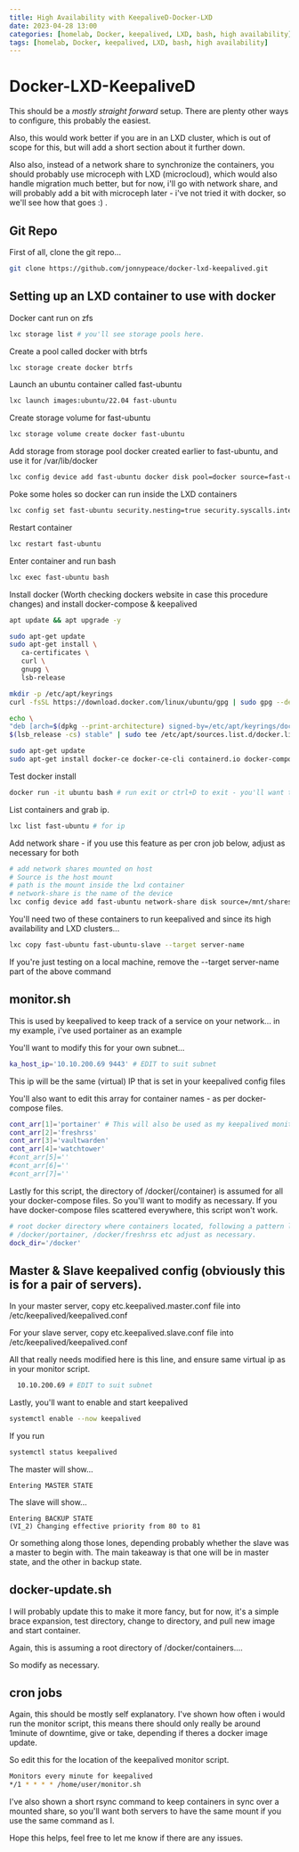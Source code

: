 ```yaml
---
title: High Availability with KeepaliveD-Docker-LXD
date: 2023-04-28 13:00
categories: [homelab, Docker, keepalived, LXD, bash, high availability]
tags: [homelab, Docker, keepalived, LXD, bash, high availability]
---
```


# Docker-LXD-KeepaliveD

This should be a _mostly straight forward_ setup. There are plenty other ways to configure, this probably the easiest.

Also, this would work better if you are in an LXD cluster, which is out of scope for this, but will add a short section about it further down.

Also also, instead of a network share to synchronize the containers, you should probably use microceph with LXD (microcloud), which would also handle migration much better, but for now, i'll go with network share, and will probably add a bit with microceph later - i've not tried it with docker, so we'll see how that goes :) .

## Git Repo

First of all, clone the git repo...

```bash
git clone https://github.com/jonnypeace/docker-lxd-keepalived.git
```

## Setting up an LXD container to use with docker

Docker cant run on zfs
```bash
lxc storage list # you'll see storage pools here.
```

Create a pool called docker with btrfs
```bash
lxc storage create docker btrfs
```

Launch an ubuntu container called fast-ubuntu
```bash
lxc launch images:ubuntu/22.04 fast-ubuntu
```

Create storage volume for fast-ubuntu
```bash
lxc storage volume create docker fast-ubuntu
```

Add storage from storage pool docker created earlier to fast-ubuntu, and use it for /var/lib/docker
```bash
lxc config device add fast-ubuntu docker disk pool=docker source=fast-ubuntu path=/var/lib/docker
```

Poke some holes so docker can run inside the LXD containers
```bash
lxc config set fast-ubuntu security.nesting=true security.syscalls.intercept.mknod=true security.syscalls.intercept.setxattr=true
```

Restart container
```bash
lxc restart fast-ubuntu
```

Enter container and run bash
```bash
lxc exec fast-ubuntu bash
```

Install docker (Worth checking dockers website in case this procedure changes) and install docker-compose & keepalived
```bash
apt update && apt upgrade -y

sudo apt-get update
sudo apt-get install \
   ca-certificates \
   curl \
   gnupg \
   lsb-release

mkdir -p /etc/apt/keyrings
curl -fsSL https://download.docker.com/linux/ubuntu/gpg | sudo gpg --dearmor -o /etc/apt/keyrings/docker.gpg

echo \
"deb [arch=$(dpkg --print-architecture) signed-by=/etc/apt/keyrings/docker.gpg] https://download.docker.com/linux/ubuntu \
$(lsb_release -cs) stable" | sudo tee /etc/apt/sources.list.d/docker.list > /dev/null

sudo apt-get update
sudo apt-get install docker-ce docker-ce-cli containerd.io docker-compose-plugin docker-compose keepalived
```

Test docker install
```bash
docker run -it ubuntu bash # run exit or ctrl+D to exit - you'll want to remove this ubuntu image/container probably.
```

List containers and grab ip.
```bash
lxc list fast-ubuntu # for ip
```

Add network share - if you use this feature as per cron job below, adjust as necessary for both
```bash
# add network shares mounted on host
# Source is the host mount
# path is the mount inside the lxd container
# network-share is the name of the device
lxc config device add fast-ubuntu network-share disk source=/mnt/shares/ path=/mnt/docker
```

You'll need two of these containers to run keepalived and since its high availability and LXD clusters...

```bash
lxc copy fast-ubuntu fast-ubuntu-slave --target server-name
```

If you're just testing on a local machine, remove the --target server-name part of the above command

## monitor.sh

This is used by keepalived to keep track of a service on your network... in my example, i've used portainer as an example

You'll want to modify this for your own subnet...

```bash
ka_host_ip='10.10.200.69 9443' # EDIT to suit subnet
```

This ip will be the same (virtual) IP that is set in your keepalived config files

You'll also want to edit this array for container names - as per docker-compose files.

```bash
cont_arr[1]='portainer' # This will also be used as my keepalived monitor container
cont_arr[2]='freshrss'
cont_arr[3]='vaultwarden'
cont_arr[4]='watchtower'
#cont_arr[5]=''
#cont_arr[6]=''
#cont_arr[7]=''
```

Lastly for this script, the directory of /docker(/container) is assumed for all your docker-compose files.
So you'll want to modify as necessary. If you have docker-compose files scattered everywhere, this script won't work.

```bash
# root docker directory where containers located, following a pattern like so...
# /docker/portainer, /docker/freshrss etc adjust as necessary.
dock_dir='/docker'
```

## Master & Slave keepalived config (obviously this is for a pair of servers).

In your master server, copy etc.keepalived.master.conf file into /etc/keepalived/keepalived.conf

For your slave server, copy etc.keepalived.slave.conf file into /etc/keepalived/keepalived.conf

All that really needs modified here is this line, and ensure same virtual ip as in your monitor script.

```bash
  10.10.200.69 # EDIT to suit subnet
```

Lastly, you'll want to enable and start keepalived

```bash
systemctl enable --now keepalived
```

If you run 

```bash
systemctl status keepalived
```
The master will show...

```
Entering MASTER STATE
```
The slave will show...

```
Entering BACKUP STATE
(VI_2) Changing effective priority from 80 to 81
```

Or something along those lones, depending probably whether the slave was a master to begin with. The main takeaway is that one will be in master state, and the other in backup state.

## docker-update.sh

I will probably update this to make it more fancy, but for now, it's a simple brace expansion, test directory, change to directory, and pull new image and start container.

Again, this is assuming a root directory of /docker/containers....

So modify as necessary.

## cron jobs

Again, this should be mostly self explanatory. I've shown how often i would run the monitor script, this means there should only really be around 1minute of downtime, give or take, depending if theres a docker image update.

So edit this for the location of the keepalived monitor script.

```bash
Monitors every minute for keepalived
*/1 * * * * /home/user/monitor.sh
```

I've also shown a short rsync command to keep containers in sync over a mounted share, so you'll want both servers to have the same mount if you use the same command as I. 

Hope this helps, feel free to let me know if there are any issues.
